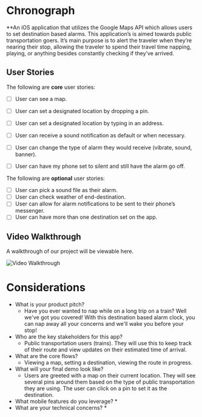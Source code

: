 # Chronograph

**An iOS application that utilizes the Google Maps API which allows users to set destination based alarms. This application’s is aimed towards public transportation goers. It’s main purpose is to alert the traveler when they’re nearing their stop, allowing the traveler to spend their travel time napping, playing, or anything besides constantly checking if they’ve arrived.  

## User Stories
The following are **core** user stories:

- [ ] User can see a map.
- [ ] User can set a designated location by dropping a pin.
- [ ] User can set a designated location by typing in an address.
- [ ] User can receive a sound notification as default or when necessary.
- [ ] User can change the type of alarm they would receive (vibrate, sound, banner).
- [ ] User can have my phone set to silent and still have the alarm go off.


The following are **optional** user stories:

- [ ] User can pick a sound file as their alarm.
- [ ] User can check weather of end-destination.
- [ ] User can allow for alarm notifications to be sent to their phone’s messenger.
- [ ] User can have more than one destination set on the app.

## Video Walkthrough

A walkthrough of our project will be viewable here.

<img src='http://i.imgur.com/link/to/your/gif/file.gif' title='Video Walkthrough' width='' alt='Video Walkthrough' />


# Considerations
* What is your product pitch?
    * Have you ever wanted to nap while on a long trip on a train? Well we've got you covered! With this destination based alarm clock, you can nap away all your concerns and we'll wake you before your stop!
* Who are the key stakeholders for this app?
    * Public transportation users (trains).  They will use this to keep track of their route and view updates on their estimated time of arrival.
* What are the core flows?
    * Viewing a map, setting a destination, viewing the route in progress.
* What will your final demo look like?
    * Users are greeted with a map on their current location. They will see several pins around them based on the type of public transportation they are using. The user can click on a pin to set it as the destination.
* What mobile features do you leverage?
    *
* What are your technical concerns?
    *
